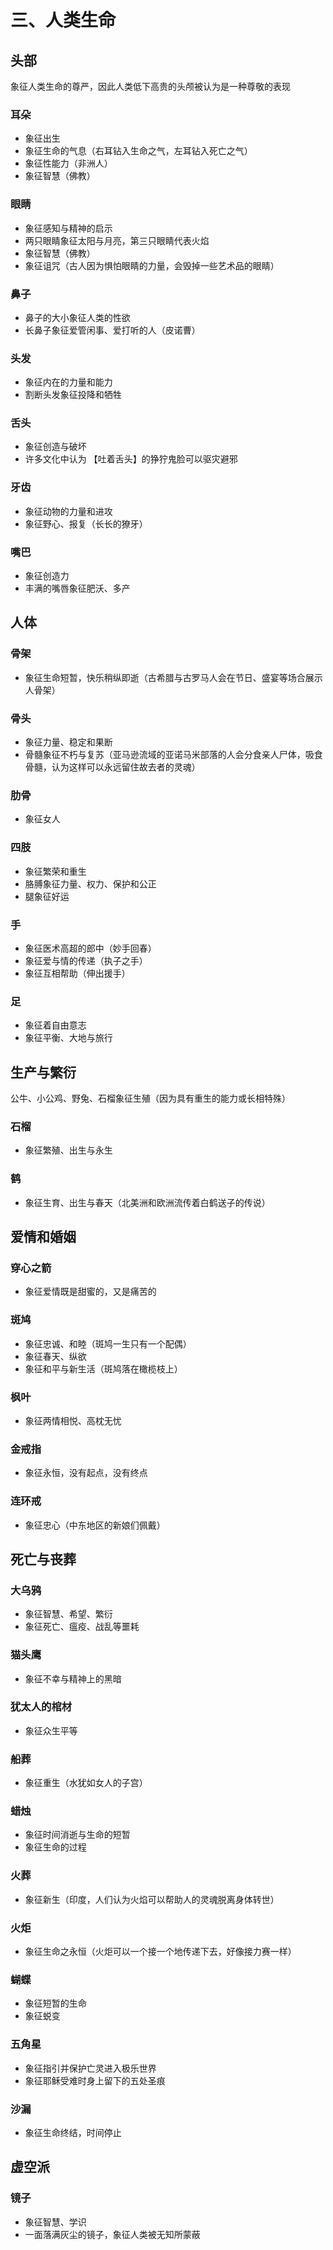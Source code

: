 # 三、人类生命

## 头部

象征人类生命的尊严，因此人类低下高贵的头颅被认为是一种尊敬的表现

### 耳朵

- 象征出生
- 象征生命的气息（右耳钻入生命之气，左耳钻入死亡之气）
- 象征性能力（非洲人）
- 象征智慧（佛教）

### 眼睛

- 象征感知与精神的启示
- 两只眼睛象征太阳与月亮，第三只眼睛代表火焰
- 象征智慧（佛教）
- 象征诅咒（古人因为惧怕眼睛的力量，会毁掉一些艺术品的眼睛）

### 鼻子

- 鼻子的大小象征人类的性欲
- 长鼻子象征爱管闲事、爱打听的人（皮诺曹）

### 头发

- 象征内在的力量和能力
- 割断头发象征投降和牺牲

### 舌头

- 象征创造与破坏
- 许多文化中认为 【吐着舌头】的狰狞鬼脸可以驱灾避邪

### 牙齿

- 象征动物的力量和进攻
- 象征野心、报复（长长的獠牙）

### 嘴巴

- 象征创造力
- 丰满的嘴唇象征肥沃、多产

## 人体

### 骨架

- 象征生命短暂，快乐稍纵即逝（古希腊与古罗马人会在节日、盛宴等场合展示人骨架）

### 骨头

- 象征力量、稳定和果断
- 骨髓象征不朽与复苏（亚马逊流域的亚诺马米部落的人会分食亲人尸体，吸食骨髓，认为这样可以永远留住故去者的灵魂）

### 肋骨

- 象征女人

### 四肢

- 象征繁荣和重生
- 胳膊象征力量、权力、保护和公正
- 腿象征好运

### 手

- 象征医术高超的郎中（妙手回春）
- 象征爱与情的传递（执子之手）
- 象征互相帮助（伸出援手）

### 足

- 象征着自由意志
- 象征平衡、大地与旅行

## 生产与繁衍

公牛、小公鸡、野兔、石榴象征生殖（因为具有重生的能力或长相特殊）

### 石榴

- 象征繁殖、出生与永生

### 鹤

- 象征生育、出生与春天（北美洲和欧洲流传着白鹤送子的传说）

## 爱情和婚姻

### 穿心之箭

- 象征爱情既是甜蜜的，又是痛苦的

### 斑鸠

- 象征忠诚、和睦（斑鸠一生只有一个配偶）
- 象征春天、纵欲
- 象征和平与新生活（斑鸠落在橄榄枝上）

### 枫叶

- 象征两情相悦、高枕无忧

### 金戒指

- 象征永恒，没有起点，没有终点

### 连环戒

- 象征忠心（中东地区的新娘们佩戴）

## 死亡与丧葬

### 大乌鸦

- 象征智慧、希望、繁衍
- 象征死亡、瘟疫、战乱等噩耗

### 猫头鹰

- 象征不幸与精神上的黑暗

### 犹太人的棺材

- 象征众生平等

### 船葬

- 象征重生（水犹如女人的子宫）

### 蜡烛

- 象征时间消逝与生命的短暂
- 象征生命的过程

### 火葬

- 象征新生（印度，人们认为火焰可以帮助人的灵魂脱离身体转世）

### 火炬

- 象征生命之永恒（火炬可以一个接一个地传递下去，好像接力赛一样）

### 蝴蝶

- 象征短暂的生命
- 象征蜕变

### 五角星

- 象征指引并保护亡灵进入极乐世界
- 象征耶稣受难时身上留下的五处圣痕

### 沙漏

- 象征生命终结，时间停止

## 虚空派

### 镜子

- 象征智慧、学识
- 一面落满灰尘的镜子，象征人类被无知所蒙蔽

